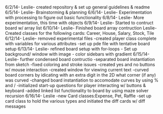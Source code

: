 6/2/14- Leslie- created repository & set up general guidelines & readme
6/5/14- Leslie- Brainstorming & planning
6/6/14- Leslie- Experimentation with processing to figure out basic functionality
6/8/14- Leslie- More experimentation, this time with objects
6/9/14- Leslie- Started to contruct board w/ array list
6/10/14- Leslie- Finished board array contruction
	 Leslie- Created classes for the following cards: Career, House, Salary, Stock, Tile
6/12/14- Leslie- removed experimental files
	 	-created player class complete with variables for various attributes
                -set up pde file with tentative board setup
6/13/14- Leslie- refined board setup with for-loops
	       - Set up background/ window with image
	       - color sidebars with gradient
6/15/14- Leslie- further condensed board contructio
	       -separated board instantiation from sketch
	       -fixed coloring and stroke issues
	       -created yes and no buttons w/ mouse interaction
	       -created window for viewing current text
               -curved board corners by idicating with an extra digit in the 2D what corner (if any) was curved
	       -changed board instantiation to accomodate curves by using % and /
	       -initialized start-up questions for player interacting w/ buttons & keyboard
	       -added linked list functionality to board by using maze solver recursion
6/16/14- Leslie -new Card classes:Expense, Pet, Raffle
		-set up card class to hold the various types and initiated the diff cards w/ diff messages


